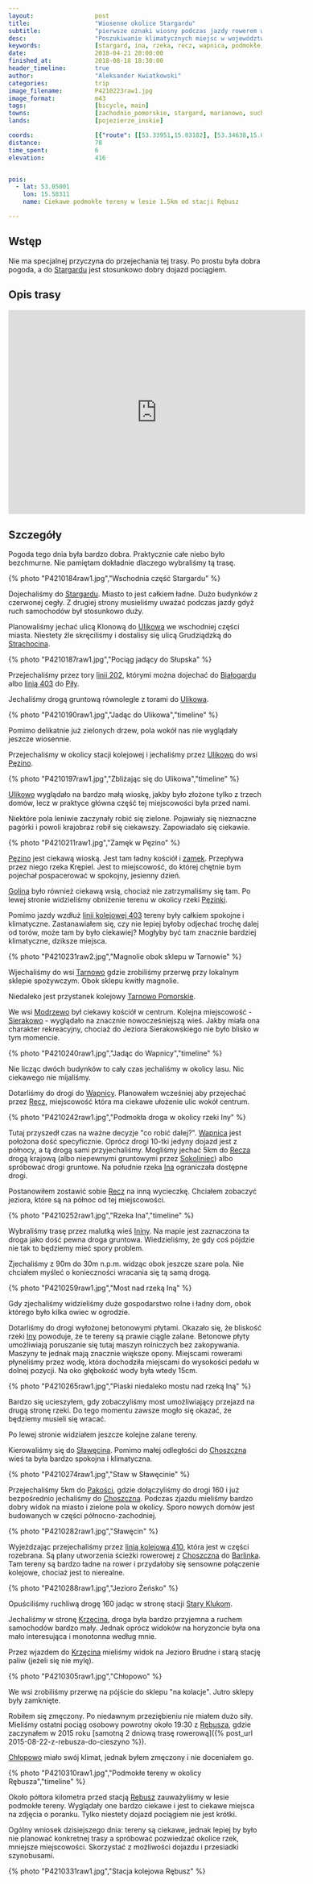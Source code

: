 ```yaml
---
layout:                 post
title:                  "Wiosenne okolice Stargardu"
subtitle:               "pierwsze oznaki wiosny podczas jazdy rowerem w zachodniopomorskim"
desc:                   "Poszukiwanie klimatycznych miejsc w województwie zachodniopomorskim w okolicach Stargardu skończyło się niepełnym sukcesem. Miałem wrażenie, że cały czas jesteśmy w pobliżu ciekawszych miejsc, że powinniśmy trochę bardziej zboczyć. Ostatecznie połączyłem moje dwie wcześniejsze trasy i pojawił się plan kolejnej trasy - przez Iński Park Krajobrazowy."
keywords:               [stargard, ina, rzeka, recz, wapnica, podmokłe, choszczno, krzęcin]
date:                   2018-04-21 20:00:00
finished_at:            2018-08-18 18:30:00
header_timeline:        true
author:                 "Aleksander Kwiatkowski"
categories:             trip
image_filename:         P4210223raw1.jpg
image_format:           m43
tags:                   [bicycle, main]
towns:                  [zachodnio_pomorskie, stargard, marianowo, suchan, dobrzany, choszczno, krzecin, bierzwnik]
lands:                  [pojezierze_inskie]

coords:                 [{"route": [[53.33951,15.03182], [53.34638,15.05946], [53.32967,15.08607], [53.35063,15.12778], [53.34007,15.19104], [53.33151,15.21361], [53.33828,15.24460], [53.32962,15.27962], [53.32905,15.31704], [53.30126,15.38776], [53.30419,15.39128], [53.30039,15.43016], [53.30885,15.43488], [53.30865,15.45368], [53.27494,15.46269], [53.27222,15.44810], [53.24830,15.41849], [53.25132,15.38510], [53.22287,15.37944], [53.20760,15.39291], [53.18899,15.39643], [53.14644,15.45119], [53.13403,15.45643], [53.12352,15.45153], [53.08364,15.48063], [53.04382,15.52681], [53.03861,15.54286], [53.05321,15.59127]], "type": "bicycle"}]
distance:               78
time_spent:             6
elevation:              416


pois:
  - lat: 53.05001
    lon: 15.58311
    name: Ciekawe podmokłe tereny w lesie 1.5km od stacji Rębusz

---
```


[wiki-linia-202]: https://pl.wikipedia.org/wiki/Linia_kolejowa_nr_202
[wiki-linia-403]: https://pl.wikipedia.org/wiki/Linia_kolejowa_nr_403
[wiki-linia-210]: https://pl.wikipedia.org/wiki/Linia_kolejowa_nr_210
[wiki-linia-410]: https://pl.wikipedia.org/wiki/Linia_kolejowa_nr_410

[wiki-stargard]: https://pl.wikipedia.org/wiki/Stargard
[wiki-ulikowo]: https://pl.wikipedia.org/wiki/Ulikowo
[wiki-strachocin]: https://pl.wikipedia.org/wiki/Strachocin_(wojew%C3%B3dztwo_zachodniopomorskie)
[wiki-bialogard]: https://pl.wikipedia.org/wiki/Bia%C5%82ogard
[wiki-pila]: https://pl.wikipedia.org/wiki/Pi%C5%82a_(miasto)
[wiki-pezino]: https://pl.wikipedia.org/wiki/P%C4%99zino
[wiki-golina]: https://pl.wikipedia.org/wiki/Golina_(powiat_stargardzki)
[wiki-rzeka-pezinka]: https://pl.wikipedia.org/wiki/P%C4%99zinka
[wiki-tarnowo]: https://pl.wikipedia.org/wiki/Tarnowo_(powiat_stargardzki)
[wiki-tarnowo-pomorskie]: https://pl.wikipedia.org/wiki/Tarnowo_Pomorskie
[wiki-modrzewo]: https://pl.wikipedia.org/wiki/Modrzewo
[wiki-sierakowo]: https://pl.wikipedia.org/wiki/Sierakowo_(powiat_stargardzki)
[wiki-wapnica]: https://pl.wikipedia.org/wiki/Wapnica_(powiat_stargardzki)
[wiki-recz]: https://pl.wikipedia.org/wiki/Recz
[wiki-sokoliniec]: https://pl.wikipedia.org/wiki/Sokoliniec
[wiki-ina-rzeka]: https://pl.wikipedia.org/wiki/Ina
[wiki-ininy]: https://pl.wikipedia.org/wiki/Ininy
[wiki-slawecin]: https://pl.wikipedia.org/wiki/S%C5%82aw%C4%99cin_(powiat_choszcze%C5%84ski)
[wiki-choszczno]: https://pl.wikipedia.org/wiki/Choszczno
[wiki-pakosc]: https://pl.wikipedia.org/wiki/Pako%C5%9B%C4%87_(wojew%C3%B3dztwo_zachodniopomorskie)
[wiki-barlinek]: https://pl.wikipedia.org/wiki/Barlinek
[wiki-stary-klukom]: https://pl.wikipedia.org/wiki/Stary_Klukom
[wiki-krzecin]: https://pl.wikipedia.org/wiki/Krz%C4%99cin_(wojew%C3%B3dztwo_zachodniopomorskie)
[wiki-rebusz]: https://pl.wikipedia.org/wiki/R%C4%99busz
[wiki-chlopowo]: https://pl.wikipedia.org/wiki/Ch%C5%82opowo_(powiat_choszcze%C5%84ski)

[pezino-zamek]: http://pezino.pl/

## Wstęp

Nie ma specjalnej przyczyna do przejechania tej trasy. Po prostu była dobra pogoda,
a do [Stargardu][wiki-stargard] jest stosunkowo dobry dojazd pociągiem.

## Opis trasy

<iframe height='405' width='590' frameborder='0' allowtransparency='true' scrolling='no' src='https://www.strava.com/activities/1523155492/embed/b10e3c59c0176dd95a012d095eadf268d7c11bc9'></iframe>

## Szczegóły

Pogoda tego dnia była bardzo dobra. Praktycznie całe niebo było
bezchmurne. Nie pamiętam dokładnie dlaczego wybraliśmy tą trasę.

{% photo "P4210184raw1.jpg","Wschodnia część Stargardu" %}

Dojechaliśmy do [Stargardu][wiki-stargard]. Miasto to jest całkiem ładne.
Dużo budynków z czerwonej cegły.
Z drugiej strony musieliśmy uważać podczas jazdy
gdyż ruch samochodów był stosunkowo duży.

Planowaliśmy jechać ulicą Klonową do [Ulikowa][wiki-ulikowo] we
wschodniej części miasta. Niestety źle skręciliśmy i dostalisy się ulicą
Grudziądzką do [Strachocina][wiki-strachocin].

{% photo "P4210187raw1.jpg","Pociąg jadący do Słupska" %}

Przejechaliśmy przez tory [linii 202][wiki-linia-202], którymi
można dojechać do [Białogardu][wiki-bialogard] albo [linią 403][wiki-linia-403] do
[Piły][wiki-pila].

Jechaliśmy drogą gruntową równolegle z torami do [Ulikowa][wiki-ulikowo].

{% photo "P4210190raw1.jpg","Jadąc do Ulikowa","timeline" %}

Pomimo delikatnie już zielonych drzew, pola wokół nas nie wyglądały jeszcze wiosennie.

Przejechaliśmy w okolicy stacji kolejowej i jechaliśmy przez [Ulikowo][wiki-ulikowo]
do wsi [Pęzino][wiki-pezino].

{% photo "P4210197raw1.jpg","Zbliżając się do Ulikowa","timeline" %}

[Ulikowo][wiki-ulikowo] wyglądało na bardzo małą wioskę, jakby było złożone tylko z
trzech domów, lecz w praktyce główna część tej miejscowości była przed nami.

Niektóre pola leniwie zaczynały robić się zielone. Pojawiały się nieznaczne
pagórki i powoli krajobraz robił się ciekawszy. Zapowiadało się ciekawie.

{% photo "P4210211raw1.jpg","Zamęk w Pęzino" %}

[Pęzino][wiki-pezino] jest ciekawą wioską. Jest tam ładny kościół i
[zamek][pezino-zamek]. Przepływa przez niego rzeka Krępiel. Jest to miejscowość,
do której chętnie bym pojechał pospacerować w spokojny, jesienny dzień.

[Golina][wiki-golina] było również ciekawą wsią, chociaż nie zatrzymaliśmy się tam.
Po lewej stronie widzieliśmy obniżenie terenu w okolicy rzeki
[Pęzinki][wiki-rzeka-pezinka].

Pomimo jazdy wzdłuż [linii kolejowej 403][wiki-linia-403] tereny były
całkiem spokojne i klimatyczne. Zastanawiałem się, czy nie lepiej byłoby odjechać
trochę dalej od torów, może tam by było ciekawiej? Mogłyby być tam znacznie
bardziej klimatyczne, dziksze miejsca.

{% photo "P4210231raw2.jpg","Magnolie obok sklepu w Tarnowie" %}

Wjechaliśmy do wsi [Tarnowo][wiki-tarnowo] gdzie zrobiliśmy przerwę
przy lokalnym sklepie
spożywczym. Obok sklepu kwitły magnolie.

Niedaleko jest przystanek kolejowy [Tarnowo Pomorskie][wiki-tarnowo-pomorskie].

We wsi [Modrzewo][wiki-modrzewo] był ciekawy kościół w centrum. Kolejna
miejscowość - [Sierakowo][wiki-sierakowo] - wyglądało na znacznie nowocześniejszą
wieś. Jakby miała ona charakter rekreacyjny, chociaż do Jeziora Sierakowskiego
nie było blisko w tym momencie.

{% photo "P4210240raw1.jpg","Jadąc do Wapnicy","timeline" %}

Nie licząc dwóch budynków to cały czas jechaliśmy w okolicy lasu. Nic ciekawego
nie mijaliśmy.

Dotarliśmy do drogi do [Wapnicy][wiki-wapnica]. Planowałem wcześniej aby przejechać
przez [Recz][wiki-recz], miejscowość która ma ciekawe ułożenie ulic wokół centrum.

{% photo "P4210242raw1.jpg","Podmokła droga w okolicy rzeki Iny" %}

Tutaj przyszedł czas na ważne decyzje "co robić dalej?". [Wapnica][wiki-wapnica]
jest położona dość specyficznie. Oprócz drogi 10-tki jedyny dojazd jest z północy,
a tą drogą sami przyjechaliśmy. Mogliśmy jechać 5km do [Recza][wiki-recz]
drogą krajową (albo niepewnymi gruntowymi przez [Sokoliniec][wiki-sokoliniec])
albo spróbować drogi gruntowe. Na południe rzeka
[Ina][wiki-ina-rzeka] ograniczała dostępne drogi.

Postanowiłem zostawić sobie [Recz][wiki-recz] na inną wycieczkę.
Chciałem zobaczyć jeziora, które są na północ od tej miejscowości.

{% photo "P4210252raw1.jpg","Rzeka Ina","timeline" %}

Wybraliśmy trasę przez malutką wieś [Ininy][wiki-ininy]. Na mapie jest zaznaczona
ta droga jako dość pewna droga gruntowa. Wiedzieliśmy, że gdy coś pójdzie nie tak
to będziemy mieć spory problem.

Zjechaliśmy z 90m do 30m n.p.m. widząc obok jeszcze szare pola. Nie chciałem myśleć
o konieczności wracania się tą samą drogą.

{% photo "P4210259raw1.jpg","Most nad rzeką Iną" %}

Gdy zjechaliśmy widzieliśmy duże gospodarstwo rolne i ładny dom, obok którego
było kilka owiec w ogrodzie.

Dotarliśmy do drogi wyłożonej betonowymi płytami. Okazało się, że bliskość
rzeki [Iny][wiki-ina-rzeka] powoduje, że te tereny są prawie ciągle zalane.
Betonowe płyty umożliwiają poruszanie się tutaj maszyn rolniczych bez zakopywania.
Maszyny te jednak mają znacznie większe opony. Miejscami rowerami płyneliśmy przez
wodę, która dochodziła miejscami do wysokości pedału w dolnej pozycji.
Na oko głębokość wody była wtedy 15cm.

{% photo "P4210265raw1.jpg","Piaski niedaleko mostu nad rzeką Iną" %}

Bardzo się ucieszyłem, gdy zobaczyliśmy most umożliwiający przejazd na drugą stronę
rzeki. Do tego momentu zawsze mogło się okazać, że będziemy musieli się wracać.

Po lewej stronie widziałem jeszcze kolejne zalane tereny.

Kierowaliśmy się do [Sławęcina][wiki-slawecin]. Pomimo małej odległości do
[Choszczna][wiki-choszczno] wieś ta była bardzo spokojna i klimatyczna.

{% photo "P4210274raw1.jpg","Staw w Sławęcinie" %}

Przejechaliśmy 5km do [Pakości][wiki-pakosc], gdzie dołączyliśmy do drogi 160
i już bezpośrednio jechaliśmy do [Choszczna][wiki-choszczno].
Podczas zjazdu mieliśmy bardzo dobry widok na miasto i zielone pola w okolicy.
Sporo nowych domów jest budowanych w części północno-zachodniej.

{% photo "P4210282raw1.jpg","Sławęcin" %}

Wyjeżdzając przejechaliśmy przez [linią kolejową 410][wiki-linia-410],
która jest w części rozebrana.
Są plany utworzenia ścieżki rowerowej z [Choszczna][wiki-choszczno]
do [Barlinka][wiki-barlinek]. Tam tereny są bardzo ładne na rower i przydałoby
się sensowne połączenie kolejowe, chociaż jest to nierealne.

{% photo "P4210288raw1.jpg","Jezioro Żeńsko" %}

Opuściliśmy ruchliwą drogę 160 jadąc w stronę stacji
[Stary Klukom][wiki-stary-klukom].

Jechaliśmy w stronę [Krzęcina][wiki-krzecin], droga była bardzo przyjemna
a ruchem samochodów bardzo mały. Jednak oprócz widoków na horyzoncie była ona
mało interesująca i monotonna według mnie.

Przez wjazdem do [Krzęcina][wiki-krzecin] mieliśmy widok na Jezioro Brudne
i starą stację paliw (jeżeli się nie mylę).

{% photo "P4210305raw1.jpg","Chłopowo" %}

We wsi zrobiliśmy przerwę na pójście do sklepu "na kolacje". Jutro
sklepy były zamknięte.

Robiłem się zmęczony. Po niedawnym przeziębieniu nie miałem dużo siły.
Mieliśmy ostatni pociąg osobowy powrotny około
19:30 z [Rębusza][wiki-rebusz], gdzie zaczynałem w 2015 roku
[samotną 2 dniową trasę rowerową]({% post_url 2015-08-22-z-rebusza-do-cieszyno %}).

[Chłopowo][wiki-chlopowo] miało swój klimat, jednak byłem zmęczony i nie doceniałem
go.

{% photo "P4210310raw1.jpg","Podmokłe tereny w okolicy Rębusza","timeline" %}

Około półtora kilometra przed stacją [Rębusz][wiki-rebusz] zauważyliśmy
w lesie podmokłe tereny. Wyglądały one bardzo ciekawe i jest to ciekawe miejsca
na zdjęcia o poranku. Tylko niestety dojazd pociągiem nie jest krótki.

Ogólny wniosek dzisiejszego dnia: tereny są ciekawe, jednak lepiej
by było nie planować konkretnej trasy a spróbować pozwiedzać okolice rzek,
mniejsze miejscowości. Skorzystać z możliwości dojazdu i przesiadki
szynobusami.

{% photo "P4210331raw1.jpg","Stacja kolejowa Rębusz" %}

